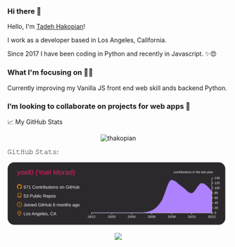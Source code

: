 ### Hi there 👋

Hello, I'm [Tadeh Hakopian](https://dev.to/tadeh_hakopian)!

I work as a developer based in Los Angeles, California. 

Since 2017 I have been coding in Python and recently in Javascript. ✨😍

### What I'm focusing on 👨‍💻

Currently improving my Vanilla JS front end web skill ands backend Python.

###  I’m looking to collaborate on projects for web apps 👯


📈 My GitHub Stats

<p align="center"> <img src="https://github-readme-stats.vercel.app/api?username=thakopian&show_icons=true&theme=gotham" alt="thakopian" />


<p>𝙶𝚒𝚝𝙷𝚞𝚋 𝚂𝚝𝚊𝚝𝚜: </p>
<p align="center">
<img width="550" src="https://raw.githubusercontent.com/yoel0/profile-unicorn/master/profile-summary-card-output/monokai/0-profile-details.svg" />
<!-- <img src="https://github-readme-stats.vercel.app/api?username=yoel0&count_private=true&include_all_commits=true&theme=monokai&show_icons=true&hide_title=true&hide_border=true&hide=issues" /> -->
</p>
<p align="center">
<img src="https://github-readme-stats.vercel.app/api/top-langs/?username=yoel0&langs_count=10&layout=compact&theme=monokai&hide_title=true&hide_border=true&hide=html,jupyter%20notebook" />
</p>



<!--
**thakopian/thakopian** is a ✨ _special_ ✨ repository because its `README.md` (this file) appears on your GitHub profile.

Here are some ideas to get you started:

- 🔭 I’m currently working on ...
- 🌱 I’m currently learning ...
- 👯 I’m looking to collaborate on ...
- 🤔 I’m looking for help with ...
- 💬 Ask me about ...
- 📫 How to reach me: ...
- 😄 Pronouns: ...
- ⚡ Fun fact: ...
-->
